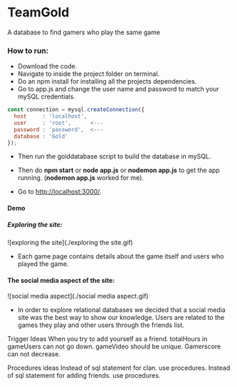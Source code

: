 # TeamGold
A database to find gamers who play the same game



### How to run:

- Download the code.
- Navigate to inside the project folder on terminal.
- Do an npm install for installing all the projects dependencies.
- Go to app.js and change the user name and password to match your mySQL credentials.

```javascript
const connection = mysql.createConnection({
  host     : 'localhost',
  user     : 'root',      <---
  password : 'password',  <--- 
  database : 'Gold'
});
```

- Then run the golddatabase script to build the database in mySQL.
- Then do **npm start** or **node app.js** or **nodemon app.js** to get the app running. (**nodemon app.js** worked for me).

- Go to <http://localhost:3000/>.

#### Demo

##### Exploring the site:

![exploring the site](./exploring the site.gif)

- Each game page contains details about the game itself and users who played the game. 

#### The social media aspect of the site:

![social media aspect](./social media aspect.gif)

- In order to explore relational databases we decided that a social media site was the best way to show our knowledge. Users are related to the games they play and other users through the friends list.



Trigger Ideas
When you try to add yourself as a friend.
totalHours in gameUsers can not go down.
gameVideo should be unique. 
Gamerscore can not decrease.

Procedures ideas
Instead of sql statement for clan. use procedures. 
Instead of sql statement for adding friends. use procedures. 